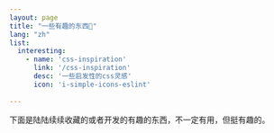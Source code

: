 ```yaml
---
layout: page
title: "一些有趣的东西🤔"
lang: "zh"
list:
  interesting:
    - name: 'css-inspiration'
      link: '/css-inspiration'
      desc: '一些启发性的css灵感'
      icon: 'i-simple-icons-eslint'
      
---
```

下面是陆陆续续收藏的或者开发的有趣的东西，不一定有用，但挺有趣的。

<ListInteresting :list="frontmatter.list" />
